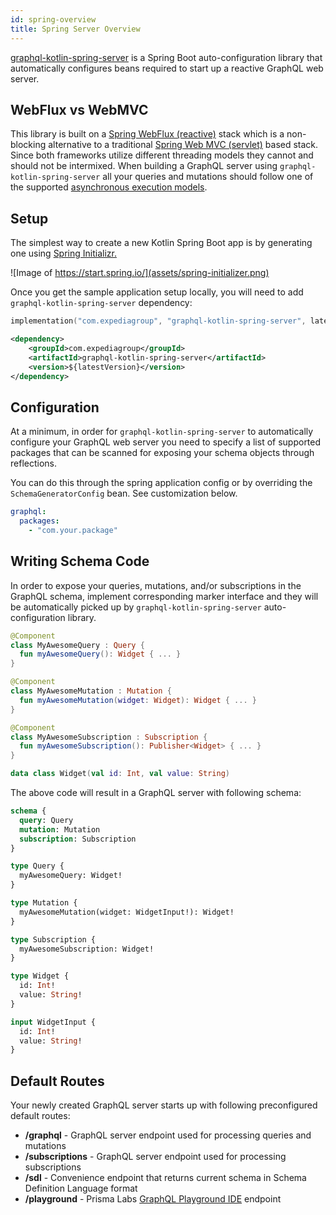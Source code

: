 ```yaml
---
id: spring-overview
title: Spring Server Overview
---
```


[graphql-kotlin-spring-server](https://github.com/ExpediaGroup/graphql-kotlin/tree/master/graphql-kotlin-spring-server)
is a Spring Boot auto-configuration library that automatically configures beans required to start up a reactive GraphQL
web server.

## WebFlux vs WebMVC

This library is built on a [Spring WebFlux (reactive)](https://docs.spring.io/spring/docs/current/spring-framework-reference/web-reactive.html) stack which is a non-blocking alternative to a traditional [Spring Web MVC (servlet)](https://docs.spring.io/spring/docs/current/spring-framework-reference/web.html) based stack.
Since both frameworks utilize different threading models they cannot and should not be intermixed.
When building a GraphQL server using `graphql-kotlin-spring-server` all your queries and mutations should follow one of the supported [asynchronous execution models](../../schema-generator/execution/async-models.md).

## Setup

The simplest way to create a new Kotlin Spring Boot app is by generating one using [Spring Initializr.](https://start.spring.io/)

![Image of https://start.spring.io/](assets/spring-initializer.png)

Once you get the sample application setup locally, you will need to add `graphql-kotlin-spring-server` dependency:

<!--DOCUSAURUS_CODE_TABS-->
<!--Gradle Kotlin-->

```kotlin
implementation("com.expediagroup", "graphql-kotlin-spring-server", latestVersion)
```

<!--Maven-->

```xml
<dependency>
    <groupId>com.expediagroup</groupId>
    <artifactId>graphql-kotlin-spring-server</artifactId>
    <version>${latestVersion}</version>
</dependency>
```

<!--END_DOCUSAURUS_CODE_TABS-->

## Configuration

At a minimum, in order for `graphql-kotlin-spring-server` to automatically configure your GraphQL web server you need to
specify a list of supported packages that can be scanned for exposing your schema objects through reflections.

You can do this through the spring application config or by overriding the `SchemaGeneratorConfig` bean. See customization below.

```yaml
graphql:
  packages:
    - "com.your.package"
```

## Writing Schema Code
In order to expose your queries, mutations, and/or subscriptions in the GraphQL schema, implement
corresponding marker interface and they will be automatically picked up by `graphql-kotlin-spring-server`
auto-configuration library.

```kotlin
@Component
class MyAwesomeQuery : Query {
  fun myAwesomeQuery(): Widget { ... }
}

@Component
class MyAwesomeMutation : Mutation {
  fun myAwesomeMutation(widget: Widget): Widget { ... }
}

@Component
class MyAwesomeSubscription : Subscription {
  fun myAwesomeSubscription(): Publisher<Widget> { ... }
}

data class Widget(val id: Int, val value: String)
```

The above code will result in a GraphQL server with following schema:

```graphql
schema {
  query: Query
  mutation: Mutation
  subscription: Subscription
}

type Query {
  myAwesomeQuery: Widget!
}

type Mutation {
  myAwesomeMutation(widget: WidgetInput!): Widget!
}

type Subscription {
  myAwesomeSubscription: Widget!
}

type Widget {
  id: Int!
  value: String!
}

input WidgetInput {
  id: Int!
  value: String!
}
```

## Default Routes

Your newly created GraphQL server starts up with following preconfigured default routes:

* **/graphql** - GraphQL server endpoint used for processing queries and mutations
* **/subscriptions** - GraphQL server endpoint used for processing subscriptions
* **/sdl** - Convenience endpoint that returns current schema in Schema Definition Language format
* **/playground** - Prisma Labs [GraphQL Playground IDE](https://github.com/prisma-labs/graphql-playground) endpoint
